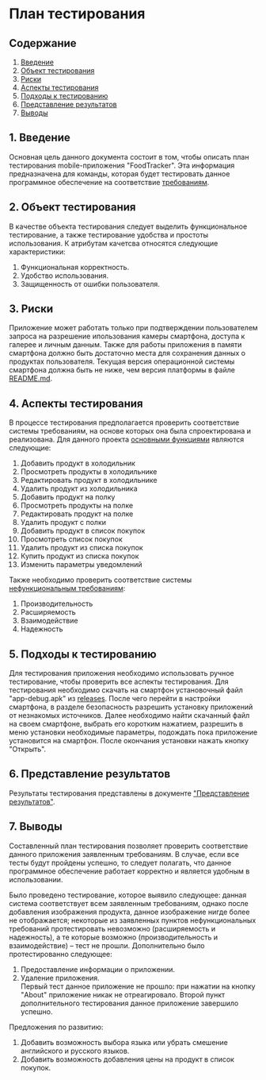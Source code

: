 # План тестирования  
## Содержание    

1. [Введение](#par1) 
2. [Объект тестирования](#par2)
3. [Риски](#par3)
4. [Аспекты тестирования](#par4)
5. [Подходы к тестированию](#par5)
6. [Представление результатов](#par6)
7. [Выводы](#par7)

## <a name="par1">1. Введение</a>
Основная цель данного документа состоит в том, чтобы описать план тестирования mobile-приложения "FoodTracker". 
Эта информация предназначена для команды, которая будет тестировать данное программное обеспечение на соответствие [требованиям](../docs/SRS.md).

## <a name="par2">2. Объект тестирования</a>
В качестве объекта тестирования следует выделить функциональное тестирование, а также тестирование удобства и простоты использования. 
К атрибутам качетсва относятся следующие характеристики:
1. Функциональная корректность.
2. Удобство использования.
3. Защищенность от ошибки пользователя.

## <a name="par3">3. Риски</a>
Приложение может работать только при подтверждении пользователем запроса на разрешение ипользования камеры смартфона, доступа к галерее и личным данным. 
Также для работы приложения в памяти смартфона должно быть достаточно места для сохранения данных о продуктах пользователя. Текущая версия
операционной системы смартфона должна быть не ниже, чем версия платформы в файле [README.md](../README.md).

## <a name="par4">4. Аспекты тестирования</a>
В процессе тестирования предполагается проверить соответствие системы требованиям, на основе которых она была спроектирована и 
реализована. Для данного проекта [основными функциями](../docs/SRS.md#par3.1.1) являются следующие:
1. Добавить продукт в холодильник
2. Просмотреть продукты  в холодильнике
3. Редактировать продукт в холодильнике
4. Удалить продукт из холодильника
5. Добавить продукт на полку
6. Просмотреть продукты  на полке
7. Редактировать продукт на полке
8. Удалить продукт с полки
9. Добавить продукт в список покупок
10. Просмотреть список покупок
11. Удалить продукт из списка покупок
12. Купить продукт из списка покупок
13. Изменить параметры уведомлений
      
Также необходимо проверить соответствие системы [нефункциональным требованиям](../docs/SRS.md#par3.2.1):  
1. Производительность
2. Расширяемость
3. Взаимодействие
4. Надежность

## <a name="par5">5. Подходы к тестированию</a>
Для тестирования приложения необходимо использовать ручное тестирование, чтобы проверить все аспекты тестирования. 
Для тестирования необходимо скачать на смартфон установочный файл "app-debug.apk" из [releases](https://github.com/PavelBogdevich/Food-Tracker/releases). 
После чего перейти в настройки смартфона, в разделе безопасность разрешить установку приложений от незнакомых источников. Далее необходимо найти скачанный файл на своем смартфоне, 
выбрать его коротким нажатием, разрешить в меню установки необходимые параметры, подождать пока приложение установится на смартфон. После окончания установки нажать кнопку "Открыть". 

## <a name="par6">6. Представление результатов</a>
Результаты тестирования представлены в документе ["Представление результатов"](TestResults.md).
## <a name="par7">7. Выводы</a>
Составленный план тестирования позволяет проверить соответствие данного приложения заявленным требованиям. В случае, если все тесты будут пройдены успешно, то следует полагать, что данное программное обеспечение работает корректно и является удобным в использовании.

Было проведено тестирование, которое выявило следующее: данная система соответствует всем заявленным требованиям, однако после добавления изображения продукта, данное изображение нигде более не отображается; некоторые из заявленных пунктов нефункциональных требований протестировать невозможно (расширяемость и надежность), а те которые возможно (производительность и взаимодействие) – тест не прошли. 
Дополнительно было протестированно следующее:
1. Предоставление информации о приложении. <br>
2. Удаление приложения. <br>
Первый тест данное приложение не прошло: при нажатии на кнопку "About" приложение никак не отреагировало. Второй пункт дополнительного тестирования данное приложение завершило успешно.

Предложения по развитию: 
1. Добавить возможность выбора языка или убрать смешение английского и русского языков. 
2. Добавить возможность добавления цены на продукт в список покупок.

